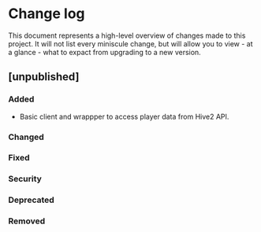 # Change log

This document represents a high-level overview of changes made to this project.
It will not list every miniscule change, but will allow you to view - at a
glance - what to expact from upgrading to a new version.

## [unpublished]

### Added

- Basic client and wrappper to access player data from Hive2 API.

### Changed

### Fixed

### Security

### Deprecated

### Removed

